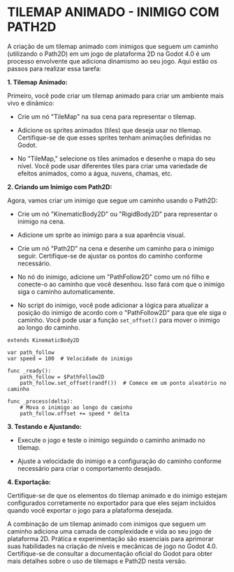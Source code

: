# TILEMAP ANIMADO - INIMIGO COM PATH2D
A criação de um tilemap animado com inimigos que seguem um caminho (utilizando o Path2D) em um jogo de plataforma 2D na Godot 4.0 é um processo envolvente que adiciona dinamismo ao seu jogo. Aqui estão os passos para realizar essa tarefa:

**1. Tilemap Animado:**

Primeiro, você pode criar um tilemap animado para criar um ambiente mais vivo e dinâmico:

- Crie um nó "TileMap" na sua cena para representar o tilemap.

- Adicione os sprites animados (tiles) que deseja usar no tilemap. Certifique-se de que esses sprites tenham animações definidas no Godot.

- No "TileMap," selecione os tiles animados e desenhe o mapa do seu nível. Você pode usar diferentes tiles para criar uma variedade de efeitos animados, como a água, nuvens, chamas, etc.

**2. Criando um Inimigo com Path2D:**

Agora, vamos criar um inimigo que segue um caminho usando o Path2D:

- Crie um nó "KinematicBody2D" ou "RigidBody2D" para representar o inimigo na cena.

- Adicione um sprite ao inimigo para a sua aparência visual.

- Crie um nó "Path2D" na cena e desenhe um caminho para o inimigo seguir. Certifique-se de ajustar os pontos do caminho conforme necessário.

- No nó do inimigo, adicione um "PathFollow2D" como um nó filho e conecte-o ao caminho que você desenhou. Isso fará com que o inimigo siga o caminho automaticamente.

- No script do inimigo, você pode adicionar a lógica para atualizar a posição do inimigo de acordo com o "PathFollow2D" para que ele siga o caminho. Você pode usar a função `set_offset()` para mover o inimigo ao longo do caminho.

```gdscript
extends KinematicBody2D

var path_follow
var speed = 100  # Velocidade do inimigo

func _ready():
    path_follow = $PathFollow2D
    path_follow.set_offset(randf())  # Comece em um ponto aleatório no caminho

func _process(delta):
    # Mova o inimigo ao longo do caminho
    path_follow.offset += speed * delta
```

**3. Testando e Ajustando:**

- Execute o jogo e teste o inimigo seguindo o caminho animado no tilemap.

- Ajuste a velocidade do inimigo e a configuração do caminho conforme necessário para criar o comportamento desejado.

**4. Exportação:**

Certifique-se de que os elementos do tilemap animado e do inimigo estejam configurados corretamente no exportador para que eles sejam incluídos quando você exportar o jogo para a plataforma desejada.

A combinação de um tilemap animado com inimigos que seguem um caminho adiciona uma camada de complexidade e vida ao seu jogo de plataforma 2D. Prática e experimentação são essenciais para aprimorar suas habilidades na criação de níveis e mecânicas de jogo no Godot 4.0. Certifique-se de consultar a documentação oficial do Godot para obter mais detalhes sobre o uso de tilemaps e Path2D nesta versão.